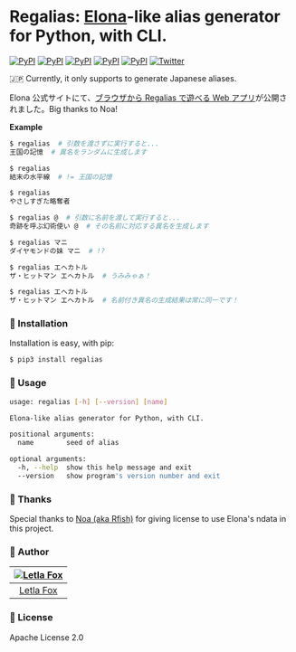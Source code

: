 # Regalias: [Elona](http://ylvania.org/elona)-like alias generator for Python, with CLI.

[![PyPI](https://img.shields.io/pypi/wheel/regalias.svg?style=flat-square)](https://pypi.python.org/pypi/regalias)
[![PyPI](https://img.shields.io/pypi/pyversions/regalias.svg?style=flat-square)](https://pypi.python.org/pypi/regalias)
[![PyPI](https://img.shields.io/pypi/l/regalias.svg?style=flat-square)](https://github.com/letla/regalias/blob/master/LICENSE.txt)
[![PyPI](https://img.shields.io/pypi/implementation/regalias.svg?style=flat-square)](https://pypi.python.org/pypi/regalias)
[![PyPI](https://img.shields.io/pypi/v/regalias.svg?style=flat-square)](https://pypi.python.org/pypi/regalias)
[![Twitter](https://img.shields.io/badge/twitter-@letlafox-55acee.svg?style=flat-square)](https://twitter.com/letlafox)

:jp: Currently, it only supports to generate Japanese aliases.

Elona 公式サイトにて、[ブラウザから Regalias で遊べる Web アプリ](http://ylvania.org/jp/letlafox)が公開されました。Big thanks to Noa!

**Example**

```sh
$ regalias  # 引数を渡さずに実行すると...
王国の記憶  # 異名をランダムに生成します

$ regalias
結末の水平線  # != 王国の記憶

$ regalias
やさしすぎた略奪者
```

```sh
$ regalias @  # 引数に名前を渡して実行すると...
奇跡を呼ぶ幻術使い @  # その名前に対応する異名を生成します

$ regalias マニ
ダイヤモンドの妹 マニ  # !?

$ regalias エヘカトル
ザ・ヒットマン エヘカトル  # うみみゃぁ！

$ regalias エヘカトル
ザ・ヒットマン エヘカトル  # 名前付き異名の生成結果は常に同一です！
```


### :gem: Installation

Installation is easy, with pip:

```sh
$ pip3 install regalias
```


### :gem: Usage

```sh
usage: regalias [-h] [--version] [name]

Elona-like alias generator for Python, with CLI.

positional arguments:
  name        seed of alias

optional arguments:
  -h, --help  show this help message and exit
  --version   show program's version number and exit
```


### :gem: Thanks

Special thanks to [Noa (aka Rfish)](http://ylvania.org) for giving license to use Elona's ndata in this project.


### :panda_face: Author

| [![Letla Fox](https://github.com/letla.png?size=96)](https://www.letla.net) |
|:---:|
| [Letla Fox](https://www.letla.net) |


### :gem: License

Apache License 2.0
